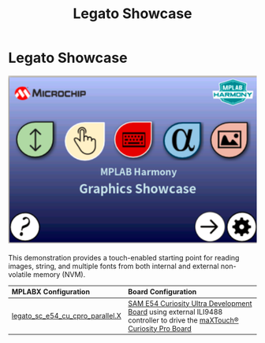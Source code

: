 ﻿---
parent: Example Applications
title: Legato Showcase
nav_order: 1
---

# Legato Showcase

![](./../../docs/html/legato_showcase.png)

This demonstration provides a touch-enabled starting point for reading images, string, and multiple fonts from both internal and external non-volatile memory (NVM).

|MPLABX Configuration|Board Configuration|
|:-------------------|:------------------|
| [legato_sc_e54_cu_cpro_parallel.X](firmware/legato_sc_e54_cu_cpro_parallel.X/readme.md) | [SAM E54 Curiosity Ultra Development Board](https://www.microchip.com/Developmenttools/ProductDetails/DM320210) using external ILI9488 controller to drive the [maXTouch® Curiosity Pro Board](https://www.microchip.com/Developmenttools/ProductDetails/AC320007) |
